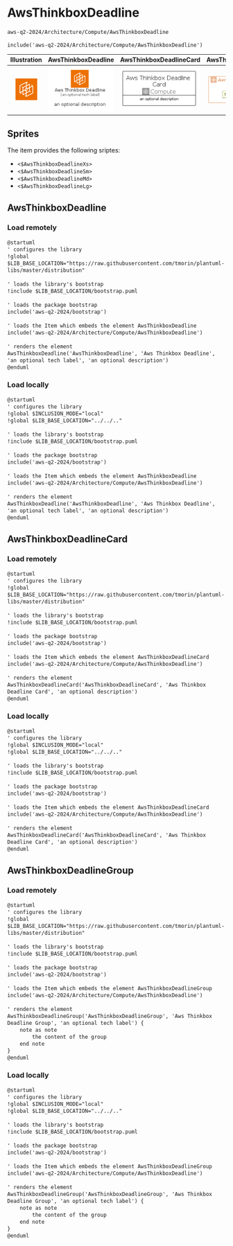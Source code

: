 # AwsThinkboxDeadline


```text
aws-q2-2024/Architecture/Compute/AwsThinkboxDeadline
```

```text
include('aws-q2-2024/Architecture/Compute/AwsThinkboxDeadline')
```



| Illustration | AwsThinkboxDeadline | AwsThinkboxDeadlineCard | AwsThinkboxDeadlineGroup |
| :---: | :---: | :---: | :---: |
| ![illustration for Illustration](../../../aws-q2-2024/Architecture/Compute/AwsThinkboxDeadline.png) | ![illustration for AwsThinkboxDeadline](../../../aws-q2-2024/Architecture/Compute/AwsThinkboxDeadline.Local.png) | ![illustration for AwsThinkboxDeadlineCard](../../../aws-q2-2024/Architecture/Compute/AwsThinkboxDeadlineCard.Local.png) | ![illustration for AwsThinkboxDeadlineGroup](../../../aws-q2-2024/Architecture/Compute/AwsThinkboxDeadlineGroup.Local.png) |



## Sprites
The item provides the following sriptes:

- `<$AwsThinkboxDeadlineXs>`
- `<$AwsThinkboxDeadlineSm>`
- `<$AwsThinkboxDeadlineMd>`
- `<$AwsThinkboxDeadlineLg>`





## AwsThinkboxDeadline

### Load remotely
```plantuml
@startuml
' configures the library
!global $LIB_BASE_LOCATION="https://raw.githubusercontent.com/tmorin/plantuml-libs/master/distribution"

' loads the library's bootstrap
!include $LIB_BASE_LOCATION/bootstrap.puml

' loads the package bootstrap
include('aws-q2-2024/bootstrap')

' loads the Item which embeds the element AwsThinkboxDeadline
include('aws-q2-2024/Architecture/Compute/AwsThinkboxDeadline')

' renders the element
AwsThinkboxDeadline('AwsThinkboxDeadline', 'Aws Thinkbox Deadline', 'an optional tech label', 'an optional description')
@enduml
```

### Load locally
```plantuml
@startuml
' configures the library
!global $INCLUSION_MODE="local"
!global $LIB_BASE_LOCATION="../../.."

' loads the library's bootstrap
!include $LIB_BASE_LOCATION/bootstrap.puml

' loads the package bootstrap
include('aws-q2-2024/bootstrap')

' loads the Item which embeds the element AwsThinkboxDeadline
include('aws-q2-2024/Architecture/Compute/AwsThinkboxDeadline')

' renders the element
AwsThinkboxDeadline('AwsThinkboxDeadline', 'Aws Thinkbox Deadline', 'an optional tech label', 'an optional description')
@enduml
```

## AwsThinkboxDeadlineCard

### Load remotely
```plantuml
@startuml
' configures the library
!global $LIB_BASE_LOCATION="https://raw.githubusercontent.com/tmorin/plantuml-libs/master/distribution"

' loads the library's bootstrap
!include $LIB_BASE_LOCATION/bootstrap.puml

' loads the package bootstrap
include('aws-q2-2024/bootstrap')

' loads the Item which embeds the element AwsThinkboxDeadlineCard
include('aws-q2-2024/Architecture/Compute/AwsThinkboxDeadline')

' renders the element
AwsThinkboxDeadlineCard('AwsThinkboxDeadlineCard', 'Aws Thinkbox Deadline Card', 'an optional description')
@enduml
```

### Load locally
```plantuml
@startuml
' configures the library
!global $INCLUSION_MODE="local"
!global $LIB_BASE_LOCATION="../../.."

' loads the library's bootstrap
!include $LIB_BASE_LOCATION/bootstrap.puml

' loads the package bootstrap
include('aws-q2-2024/bootstrap')

' loads the Item which embeds the element AwsThinkboxDeadlineCard
include('aws-q2-2024/Architecture/Compute/AwsThinkboxDeadline')

' renders the element
AwsThinkboxDeadlineCard('AwsThinkboxDeadlineCard', 'Aws Thinkbox Deadline Card', 'an optional description')
@enduml
```

## AwsThinkboxDeadlineGroup

### Load remotely
```plantuml
@startuml
' configures the library
!global $LIB_BASE_LOCATION="https://raw.githubusercontent.com/tmorin/plantuml-libs/master/distribution"

' loads the library's bootstrap
!include $LIB_BASE_LOCATION/bootstrap.puml

' loads the package bootstrap
include('aws-q2-2024/bootstrap')

' loads the Item which embeds the element AwsThinkboxDeadlineGroup
include('aws-q2-2024/Architecture/Compute/AwsThinkboxDeadline')

' renders the element
AwsThinkboxDeadlineGroup('AwsThinkboxDeadlineGroup', 'Aws Thinkbox Deadline Group', 'an optional tech label') {
    note as note
        the content of the group
    end note
}
@enduml
```

### Load locally
```plantuml
@startuml
' configures the library
!global $INCLUSION_MODE="local"
!global $LIB_BASE_LOCATION="../../.."

' loads the library's bootstrap
!include $LIB_BASE_LOCATION/bootstrap.puml

' loads the package bootstrap
include('aws-q2-2024/bootstrap')

' loads the Item which embeds the element AwsThinkboxDeadlineGroup
include('aws-q2-2024/Architecture/Compute/AwsThinkboxDeadline')

' renders the element
AwsThinkboxDeadlineGroup('AwsThinkboxDeadlineGroup', 'Aws Thinkbox Deadline Group', 'an optional tech label') {
    note as note
        the content of the group
    end note
}
@enduml
```

